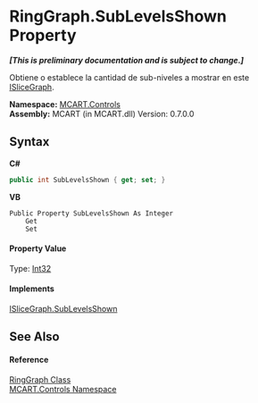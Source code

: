 # RingGraph.SubLevelsShown Property 
 _**\[This is preliminary documentation and is subject to change.\]**_

Obtiene o establece la cantidad de sub-niveles a mostrar en este <a href="1de9a863-a257-9f6b-d833-1fa7d5fae46d">ISliceGraph</a>.

**Namespace:**&nbsp;<a href="1c9d7a8e-81d4-838a-f87d-7379b253b6ce">MCART.Controls</a><br />**Assembly:**&nbsp;MCART (in MCART.dll) Version: 0.7.0.0

## Syntax

**C#**<br />
``` C#
public int SubLevelsShown { get; set; }
```

**VB**<br />
``` VB
Public Property SubLevelsShown As Integer
	Get
	Set
```


#### Property Value
Type: <a href="http://msdn2.microsoft.com/es-es/library/td2s409d" target="_blank">Int32</a>

#### Implements
<a href="297159db-3dde-a79d-482a-e353153952ee">ISliceGraph.SubLevelsShown</a><br />

## See Also


#### Reference
<a href="e4fc8893-df93-9e74-ea6c-e6a53821be41">RingGraph Class</a><br /><a href="1c9d7a8e-81d4-838a-f87d-7379b253b6ce">MCART.Controls Namespace</a><br />